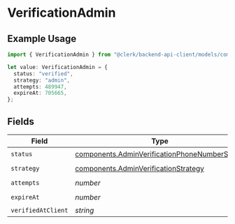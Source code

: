 # VerificationAdmin

## Example Usage

```typescript
import { VerificationAdmin } from "@clerk/backend-api-client/models/components";

let value: VerificationAdmin = {
  status: "verified",
  strategy: "admin",
  attempts: 489947,
  expireAt: 705665,
};
```

## Fields

| Field                                                                                                          | Type                                                                                                           | Required                                                                                                       | Description                                                                                                    |
| -------------------------------------------------------------------------------------------------------------- | -------------------------------------------------------------------------------------------------------------- | -------------------------------------------------------------------------------------------------------------- | -------------------------------------------------------------------------------------------------------------- |
| `status`                                                                                                       | [components.AdminVerificationPhoneNumberStatus](../../models/components/adminverificationphonenumberstatus.md) | :heavy_check_mark:                                                                                             | N/A                                                                                                            |
| `strategy`                                                                                                     | [components.AdminVerificationStrategy](../../models/components/adminverificationstrategy.md)                   | :heavy_check_mark:                                                                                             | N/A                                                                                                            |
| `attempts`                                                                                                     | *number*                                                                                                       | :heavy_check_mark:                                                                                             | N/A                                                                                                            |
| `expireAt`                                                                                                     | *number*                                                                                                       | :heavy_check_mark:                                                                                             | N/A                                                                                                            |
| `verifiedAtClient`                                                                                             | *string*                                                                                                       | :heavy_minus_sign:                                                                                             | N/A                                                                                                            |